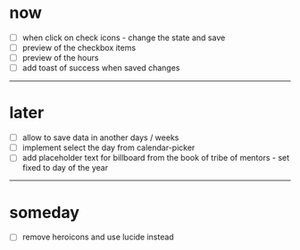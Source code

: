 # now

- [ ] when click on check icons - change the state and save
- [ ] preview of the checkbox items
- [ ] preview of the hours
- [ ] add toast of success when saved changes

---

# later

- [ ] allow to save data in another days / weeks
- [ ] implement select the day from calendar-picker
- [ ] add placeholder text for billboard from the book of tribe of mentors - set fixed to day of the year

---

# someday

- [ ] remove heroicons and use lucide instead